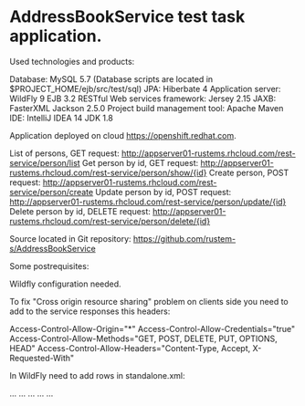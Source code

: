 # AddressBookService test task application.

Used technologies and products:

Database: MySQL 5.7 (Database scripts are located in $PROJECT_HOME/ejb/src/test/sql)
JPA: Hiberbate 4
Application server: WildFly 9
EJB 3.2
RESTful Web services framework: Jersey 2.15
JAXB: FasterXML Jackson 2.5.0
Project build management tool: Apache Maven
IDE: IntelliJ IDEA 14
JDK 1.8

Application deployed on cloud https://openshift.redhat.com.

List of persons, GET request: http://appserver01-rustems.rhcloud.com/rest-service/person/list
Get person by id, GET request: http://appserver01-rustems.rhcloud.com/rest-service/person/show/{id}
Create person, POST request: http://appserver01-rustems.rhcloud.com/rest-service/person/create
Update person by id, POST request: http://appserver01-rustems.rhcloud.com/rest-service/person/update/{id}
Delete person by id, DELETE request: http://appserver01-rustems.rhcloud.com/rest-service/person/delete/{id}

Source located in Git repository: https://github.com/rustem-s/AddressBookService

Some postrequisites:

Wildfly configuration needed.

To fix "Cross origin resource sharing" problem on clients side you need to add to the service responses this headers:

Access-Control-Allow-Origin="*"
Access-Control-Allow-Credentials="true"
Access-Control-Allow-Methods="GET, POST, DELETE, PUT, OPTIONS, HEAD"
Access-Control-Allow-Headers="Content-Type, Accept, X-Requested-With"

In WildFly need to add rows in standalone.xml:

<subsystem xmlns="urn:jboss:domain:undertow:2.0">
...
    <host name="default-host" alias="localhost">
    ...
        <filter-ref name="access-control-allow-origin-header"/>
        <filter-ref name="access-control-allow-credentials-header"/>
        <filter-ref name="access-control-allow-methods-header"/>
        <filter-ref name="access-control-allow-headers-header"/>
    </host>
...
    <filters>
    ...
        <response-header name="access-control-allow-origin-header" header-name="Access-Control-Allow-Origin" header-value="*"/>
        <response-header name="access-control-allow-credentials-header" header-name="Access-Control-Allow-Credentials" header-value="true"/>
        <response-header name="access-control-allow-methods-header" header-name="Access-Control-Allow-Methods" header-value="GET, POST, DELETE, PUT, OPTIONS, HEAD"/>
        <response-header name="access-control-allow-headers-header" header-name="Access-Control-Allow-Headers" header-value="Content-Type, Accept, X-Requested-With"/>
    ...
    </filters>
</subsystem>